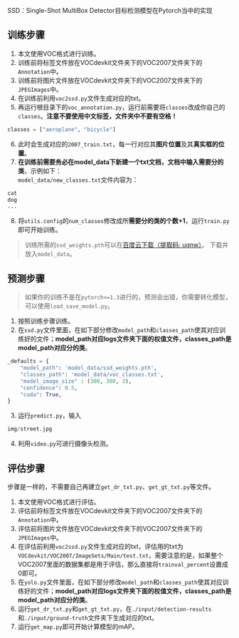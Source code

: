 SSD：Single-Shot MultiBox Detector目标检测模型在Pytorch当中的实现

## 训练步骤
1. 本文使用VOC格式进行训练。  
2. 训练前将标签文件放在VOCdevkit文件夹下的VOC2007文件夹下的`Annotation`中。  
3. 训练前将图片文件放在VOCdevkit文件夹下的VOC2007文件夹下的`JPEGImages`中。  
4. 在训练前利用`voc2ssd.py`文件生成对应的txt。  
5. 再运行根目录下的`voc_annotation.py`，运行前需要将`classes`改成你自己的`classes`。**注意不要使用中文标签，文件夹中不要有空格！**   
```python
classes = ["aeroplane", "bicycle"]
```
6. 此时会生成对应的`2007_train.txt`，每一行对应其**图片位置**及其**真实框的位置**。  
7. **在训练前需要务必在model_data下新建一个txt文档，文档中输入需要分的类**，示例如下：   
`model_data/new_classes.txt`文件内容为：   
```python
cat
dog
...
```
8. 将`utils.config`的`num_classes`修改成所**需要分的类的个数+1**，运行`train.py`即可开始训练。

> 训练所需的`ssd_weights.pth`可以在[百度云下载（提取码: uqnw）](https://pan.baidu.com/s/11WUye_Xy4cTJvpZlmB6g3g)。 下载并放入`model_data`。


## 预测步骤

> 如果你的训练不是在`pytorch<=1.3`进行的，预测会出错，你需要转化模型，可以使用`load_save_model.py`。

1. 按照训练步骤训练。  
2. 在`ssd.py`文件里面，在如下部分修改`model_path`和`classes_path`使其对应训练好的文件；**model_path对应logs文件夹下面的权值文件，classes_path是model_path对应分的类**。  
```python
_defaults = {
    "model_path": 'model_data/ssd_weights.pth',
    "classes_path": 'model_data/voc_classes.txt',
    "model_image_size" : (300, 300, 3),
    "confidence": 0.5,
    "cuda": True,
}
```
3. 运行`predict.py`，输入  
```python
img/street.jpg
```
4. 利用`video.py`可进行摄像头检测。  

## 评估步骤

步骤是一样的，不需要自己再建立`get_dr_txt.py`、`get_gt_txt.py`等文件。  
1. 本文使用VOC格式进行评估。  
2. 评估前将标签文件放在VOCdevkit文件夹下的VOC2007文件夹下的`Annotation`中。  
3. 评估前将图片文件放在VOCdevkit文件夹下的VOC2007文件夹下的`JPEGImages`中。  
4. 在评估前利用`voc2ssd.py`文件生成对应的txt，评估用的txt为`VOCdevkit/VOC2007/ImageSets/Main/test.txt`，需要注意的是，如果整个VOC2007里面的数据集都是用于评估，那么直接将`trainval_percent`设置成0即可。  
5. 在`yolo.py`文件里面，在如下部分修改`model_path`和`classes_path`使其对应训练好的文件；**model_path对应logs文件夹下面的权值文件，classes_path是model_path对应分的类**。  
6. 运行`get_dr_txt.py`和`get_gt_txt.py`，在`./input/detection-results`和`./input/ground-truth`文件夹下生成对应的txt。  
7. 运行`get_map.py`即可开始计算模型的mAP。
